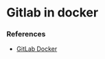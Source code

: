 # Gitlab in docker

### References
* [GitLab Docker](https://docs.gitlab.com/ee/install/docker.html)
